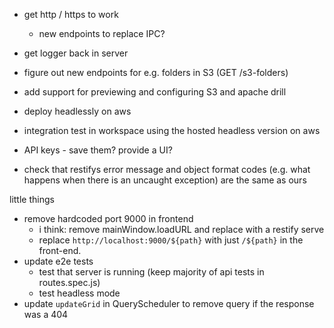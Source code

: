 - get http / https to work
     - new endpoints to replace IPC?
- get logger back in server
- figure out new endpoints for e.g. folders in S3 (GET /s3-folders)
- add support for previewing and configuring S3 and apache drill
- deploy headlessly on aws
- integration test in workspace using the hosted headless version on aws

- API keys - save them? provide a UI?
- check that restifys error message and object format codes (e.g. what
  happens when there is an uncaught exception) are the same
  as ours

little things
- remove hardcoded port 9000 in frontend
    - i think: remove mainWindow.loadURL and replace with a restify serve
    - replace `http://localhost:9000/${path}` with just `/${path}` in the
      front-end.
- update e2e tests
    - test that server is running (keep majority of api tests in routes.spec.js)
    - test headless mode
- update `updateGrid` in QueryScheduler to remove query if the response was a 404
